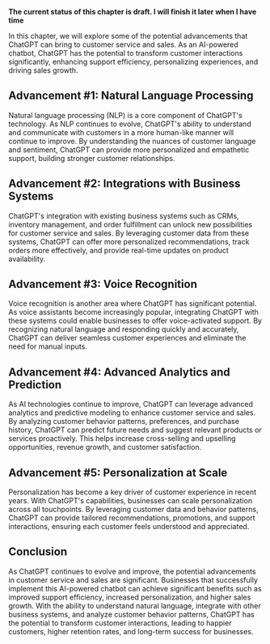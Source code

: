 **The current status of this chapter is draft. I will finish it later when I have time**

In this chapter, we will explore some of the potential advancements that ChatGPT can bring to customer service and sales. As an AI-powered chatbot, ChatGPT has the potential to transform customer interactions significantly, enhancing support efficiency, personalizing experiences, and driving sales growth.

**Advancement #1: Natural Language Processing**
-----------------------------------------------

Natural language processing (NLP) is a core component of ChatGPT's technology. As NLP continues to evolve, ChatGPT's ability to understand and communicate with customers in a more human-like manner will continue to improve. By understanding the nuances of customer language and sentiment, ChatGPT can provide more personalized and empathetic support, building stronger customer relationships.

**Advancement #2: Integrations with Business Systems**
------------------------------------------------------

ChatGPT's integration with existing business systems such as CRMs, inventory management, and order fulfillment can unlock new possibilities for customer service and sales. By leveraging customer data from these systems, ChatGPT can offer more personalized recommendations, track orders more effectively, and provide real-time updates on product availability.

**Advancement #3: Voice Recognition**
-------------------------------------

Voice recognition is another area where ChatGPT has significant potential. As voice assistants become increasingly popular, integrating ChatGPT with these systems could enable businesses to offer voice-activated support. By recognizing natural language and responding quickly and accurately, ChatGPT can deliver seamless customer experiences and eliminate the need for manual inputs.

**Advancement #4: Advanced Analytics and Prediction**
-----------------------------------------------------

As AI technologies continue to improve, ChatGPT can leverage advanced analytics and predictive modeling to enhance customer service and sales. By analyzing customer behavior patterns, preferences, and purchase history, ChatGPT can predict future needs and suggest relevant products or services proactively. This helps increase cross-selling and upselling opportunities, revenue growth, and customer satisfaction.

**Advancement #5: Personalization at Scale**
--------------------------------------------

Personalization has become a key driver of customer experience in recent years. With ChatGPT's capabilities, businesses can scale personalization across all touchpoints. By leveraging customer data and behavior patterns, ChatGPT can provide tailored recommendations, promotions, and support interactions, ensuring each customer feels understood and appreciated.

**Conclusion**
--------------

As ChatGPT continues to evolve and improve, the potential advancements in customer service and sales are significant. Businesses that successfully implement this AI-powered chatbot can achieve significant benefits such as improved support efficiency, increased personalization, and higher sales growth. With the ability to understand natural language, integrate with other business systems, and analyze customer behavior patterns, ChatGPT has the potential to transform customer interactions, leading to happier customers, higher retention rates, and long-term success for businesses.
